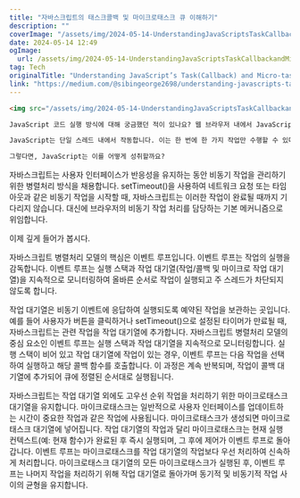 ```yaml
---
title: "자바스크립트의 태스크콜백 및 마이크로태스크 큐 이해하기"
description: ""
coverImage: "/assets/img/2024-05-14-UnderstandingJavaScriptsTaskCallbackandMicro-taskQueues_0.png"
date: 2024-05-14 12:49
ogImage: 
  url: /assets/img/2024-05-14-UnderstandingJavaScriptsTaskCallbackandMicro-taskQueues_0.png
tag: Tech
originalTitle: "Understanding JavaScript’s Task(Callback) and Micro-task Queues"
link: "https://medium.com/@sibingeorge2698/understanding-javascripts-task-callback-and-micro-task-queues-47e9fb00a7a4"
---
```



```markdown
<img src="/assets/img/2024-05-14-UnderstandingJavaScriptsTaskCallbackandMicro-taskQueues_0.png" />

JavaScript 코드 실행 방식에 대해 궁금했던 적이 있나요? 웹 브라우저 내에서 JavaScript 코드 실행은 단일 스레드로 이루어지며 비동기 작업들이 어떻게 조율되는지 흥미로운 여정을 안내합니다.

JavaScript는 단일 스레드 내에서 작동합니다. 이는 한 번에 한 가지 작업만 수행할 수 있다는 것을 의미합니다. 그러나 재미있는 점은, 이 제약에도 불구하고 JavaScript가 네트워크 요청이나 setTimeout() 함수 호출과 같은 비동기 작업을 원할하게 다룰 수 있고 사용자 인터페이스가 멈추지 않는다는 것입니다.

그렇다면, JavaScript는 이를 어떻게 성취할까요?
```



자바스크립트는 사용자 인터페이스가 반응성을 유지하는 동안 비동기 작업을 관리하기 위한 병렬처리 방식을 채용합니다. setTimeout()을 사용하여 네트워크 요청 또는 타임아웃과 같은 비동기 작업을 시작할 때, 자바스크립트는 이러한 작업이 완료될 때까지 기다리지 않습니다. 대신에 브라우저의 비동기 작업 처리를 담당하는 기본 메커니즘으로 위임합니다.

이제 깊게 들어가 봅시다.

자바스크립트 병렬처리 모델의 핵심은 이벤트 루프입니다. 이벤트 루프는 작업의 실행을 감독합니다. 이벤트 루프는 실행 스택과 작업 대기열(작업/콜백 및 마이크로 작업 대기열)을 지속적으로 모니터링하여 올바른 순서로 작업이 실행되고 주 스레드가 차단되지 않도록 합니다.

작업 대기열은 비동기 이벤트에 응답하여 실행되도록 예약된 작업을 보관하는 곳입니다. 예를 들어 사용자가 버튼을 클릭하거나 setTimeout()으로 설정된 타이머가 만료될 때, 자바스크립트는 관련 작업을 작업 대기열에 추가합니다. 자바스크립트 병렬처리 모델의 중심 요소인 이벤트 루프는 실행 스택과 작업 대기열을 지속적으로 모니터링합니다. 실행 스택이 비어 있고 작업 대기열에 작업이 있는 경우, 이벤트 루프는 다음 작업을 선택하여 실행하고 해당 콜백 함수를 호출합니다. 이 과정은 계속 반복되며, 작업이 콜백 대기열에 추가되어 큐에 정렬된 순서대로 실행됩니다.



자바스크립트는 작업 대기열 외에도 고우선 순위 작업을 처리하기 위한 마이크로태스크 대기열을 유지합니다. 마이크로태스크는 일반적으로 사용자 인터페이스를 업데이트하는 시간이 중요한 작업과 같은 작업에 사용됩니다. 마이크로태스크가 생성되면 마이크로태스크 대기열에 넣어집니다. 작업 대기열의 작업과 달리 마이크로태스크는 현재 실행 컨텍스트(예: 현재 함수)가 완료된 후 즉시 실행되며, 그 후에 제어가 이벤트 루프로 돌아갑니다. 이벤트 루프는 마이크로태스크를 작업 대기열의 작업보다 우선 처리하여 신속하게 처리합니다. 마이크로태스크 대기열의 모든 마이크로태스크가 실행된 후, 이벤트 루프는 나머지 작업을 처리하기 위해 작업 대기열로 돌아가며 동기적 및 비동기적 작업 사이의 균형을 유지합니다.